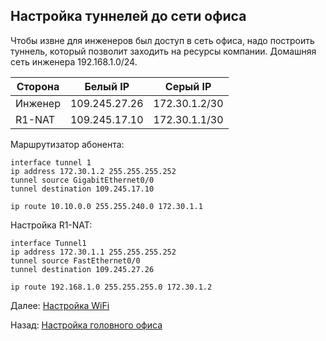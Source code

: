 ## Настройка туннелей до сети офиса

Чтобы извне для инженеров был доступ в сеть офиса, надо построить туннель, который позволит заходить на ресурсы компании. Домашняя сеть инженера 192.168.1.0/24.

| Сторона | Белый IP | Серый IP |
| --- | --- | --- |
| Инженер | 109.245.27.26 | 172.30.1.2/30 |
| R1-NAT | 109.245.17.10 | 172.30.1.1/30 |


Маршрутизатор абонента:

```
interface tunnel 1
ip address 172.30.1.2 255.255.255.252
tunnel source GigabitEthernet0/0
tunnel destination 109.245.17.10

ip route 10.10.0.0 255.255.240.0 172.30.1.1 
```

Настройка R1-NAT:

```
interface Tunnel1
ip address 172.30.1.1 255.255.255.252
tunnel source FastEthernet0/0
tunnel destination 109.245.27.26

ip route 192.168.1.0 255.255.255.0 172.30.1.2 
```

Далее: [Настройка WiFi](./wifi_settings.md)

Назад: [Настройка головного офиса](./main_office.md)